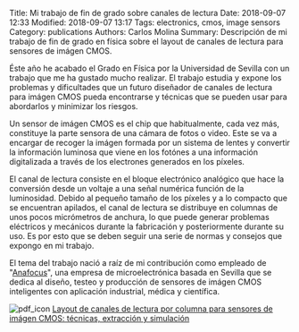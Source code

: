 Title: Mi trabajo de fin de grado sobre canales de lectura
Date: 2018-09-07 12:33
Modified: 2018-09-07 13:17
Tags: electronics, cmos, image sensors
Category: publications
Authors: Carlos Molina
Summary: Descripción de mi trabajo de fin de grado en física sobre el layout de canales de lectura para sensores de imágen CMOS.

Éste año he acabado el Grado en Física por la Universidad de Sevilla con un trabajo que me
ha gustado mucho realizar. El trabajo estudia y expone los problemas y dificultades que
un futuro diseñador de canales de lectura para imágen CMOS pueda encontrarse y técnicas
que se pueden usar para abordarlos y minimizar los riesgos.

Un sensor de imágen CMOS es el chip que habitualmente, cada vez más, constituye la parte
sensora de una cámara de fotos o video. Este se va a encargar de recoger la imágen formada
por un sistema de lentes y convertir la información luminosa que viene en los fotónes
a una información digitalizada a través de los electrones generados en los píxeles.

El canal de lectura consiste en el bloque electrónico analógico que hace la conversión
desde un voltaje a una señal numérica función de la luminosidad. Debido al pequeño tamaño
de los píxeles y a lo compacto que se encuentran apilados, el canal de lectura se distribuye
en columnas de unos pocos micrómetros de anchura, lo que puede generar problemas eléctricos y
mecánicos durante la fabricación y posteriormente durante su uso. Es por esto que se deben seguir
una serie de normas y consejos que expongo en mi trabajo.

El tema del trabajo nació a raíz de mi contribución como empleado de "[Anafocus](https://teledyne-anafocus.com/)",
una empresa de microelectrónica basada en Sevilla que se dedica al diseño, testeo y producción de
sensores de imágen CMOS inteligentes con aplicación industrial, médica y científica.

![pdf_icon]({filename}/extra/pdf_icon.png)
[Layout de canales de lectura por columna para sensores de imágen CMOS: técnicas, extracción y simulación]({filename}/pdf/tfg.pdf)
